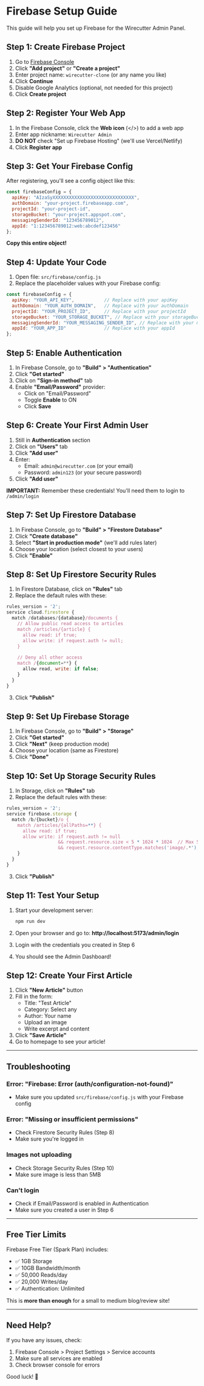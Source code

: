 # Firebase Setup Guide

This guide will help you set up Firebase for the Wirecutter Admin Panel.

## Step 1: Create Firebase Project

1. Go to [Firebase Console](https://console.firebase.google.com/)
2. Click **"Add project"** or **"Create a project"**
3. Enter project name: `wirecutter-clone` (or any name you like)
4. Click **Continue**
5. Disable Google Analytics (optional, not needed for this project)
6. Click **Create project**

## Step 2: Register Your Web App

1. In the Firebase Console, click the **Web icon** (</>) to add a web app
2. Enter app nickname: `Wirecutter Admin`
3. **DO NOT** check "Set up Firebase Hosting" (we'll use Vercel/Netlify)
4. Click **Register app**

## Step 3: Get Your Firebase Config

After registering, you'll see a config object like this:

```javascript
const firebaseConfig = {
  apiKey: "AIzaSyXXXXXXXXXXXXXXXXXXXXXXXXXXXXXX",
  authDomain: "your-project.firebaseapp.com",
  projectId: "your-project-id",
  storageBucket: "your-project.appspot.com",
  messagingSenderId: "123456789012",
  appId: "1:123456789012:web:abcdef123456"
};
```

**Copy this entire object!**

## Step 4: Update Your Code

1. Open file: `src/firebase/config.js`
2. Replace the placeholder values with your Firebase config:

```javascript
const firebaseConfig = {
  apiKey: "YOUR_API_KEY",           // Replace with your apiKey
  authDomain: "YOUR_AUTH_DOMAIN",   // Replace with your authDomain
  projectId: "YOUR_PROJECT_ID",     // Replace with your projectId
  storageBucket: "YOUR_STORAGE_BUCKET", // Replace with your storageBucket
  messagingSenderId: "YOUR_MESSAGING_SENDER_ID", // Replace with your messagingSenderId
  appId: "YOUR_APP_ID"              // Replace with your appId
};
```

## Step 5: Enable Authentication

1. In Firebase Console, go to **"Build" > "Authentication"**
2. Click **"Get started"**
3. Click on **"Sign-in method"** tab
4. Enable **"Email/Password"** provider:
   - Click on "Email/Password"
   - Toggle **Enable** to ON
   - Click **Save**

## Step 6: Create Your First Admin User

1. Still in **Authentication** section
2. Click on **"Users"** tab
3. Click **"Add user"**
4. Enter:
   - Email: `admin@wirecutter.com` (or your email)
   - Password: `admin123` (or your secure password)
5. Click **"Add user"**

**IMPORTANT:** Remember these credentials! You'll need them to login to `/admin/login`

## Step 7: Set Up Firestore Database

1. In Firebase Console, go to **"Build" > "Firestore Database"**
2. Click **"Create database"**
3. Select **"Start in production mode"** (we'll add rules later)
4. Choose your location (select closest to your users)
5. Click **"Enable"**

## Step 8: Set Up Firestore Security Rules

1. In Firestore Database, click on **"Rules"** tab
2. Replace the default rules with these:

```javascript
rules_version = '2';
service cloud.firestore {
  match /databases/{database}/documents {
    // Allow public read access to articles
    match /articles/{article} {
      allow read: if true;
      allow write: if request.auth != null;
    }
    
    // Deny all other access
    match /{document=**} {
      allow read, write: if false;
    }
  }
}
```

3. Click **"Publish"**

## Step 9: Set Up Firebase Storage

1. In Firebase Console, go to **"Build" > "Storage"**
2. Click **"Get started"**
3. Click **"Next"** (keep production mode)
4. Choose your location (same as Firestore)
5. Click **"Done"**

## Step 10: Set Up Storage Security Rules

1. In Storage, click on **"Rules"** tab
2. Replace the default rules with these:

```javascript
rules_version = '2';
service firebase.storage {
  match /b/{bucket}/o {
    match /articles/{allPaths=**} {
      allow read: if true;
      allow write: if request.auth != null
                   && request.resource.size < 5 * 1024 * 1024  // Max 5MB
                   && request.resource.contentType.matches('image/.*');
    }
  }
}
```

3. Click **"Publish"**

## Step 11: Test Your Setup

1. Start your development server:
   ```bash
   npm run dev
   ```

2. Open your browser and go to: **http://localhost:5173/admin/login**

3. Login with the credentials you created in Step 6

4. You should see the Admin Dashboard!

## Step 12: Create Your First Article

1. Click **"New Article"** button
2. Fill in the form:
   - Title: "Test Article"
   - Category: Select any
   - Author: Your name
   - Upload an image
   - Write excerpt and content
3. Click **"Save Article"**
4. Go to homepage to see your article!

---

## Troubleshooting

### Error: "Firebase: Error (auth/configuration-not-found)"
- Make sure you updated `src/firebase/config.js` with your Firebase config

### Error: "Missing or insufficient permissions"
- Check Firestore Security Rules (Step 8)
- Make sure you're logged in

### Images not uploading
- Check Storage Security Rules (Step 10)
- Make sure image is less than 5MB

### Can't login
- Check if Email/Password is enabled in Authentication
- Make sure you created a user in Step 6

---

## Free Tier Limits

Firebase Free Tier (Spark Plan) includes:
- ✅ 1GB Storage
- ✅ 10GB Bandwidth/month
- ✅ 50,000 Reads/day
- ✅ 20,000 Writes/day
- ✅ Authentication: Unlimited

This is **more than enough** for a small to medium blog/review site!

---

## Need Help?

If you have any issues, check:
1. Firebase Console > Project Settings > Service accounts
2. Make sure all services are enabled
3. Check browser console for errors

Good luck! 🚀

